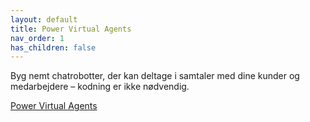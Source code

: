 ```yaml
---
layout: default
title: Power Virtual Agents
nav_order: 1
has_children: false
---
```


Byg nemt chatrobotter, der kan deltage i samtaler med dine kunder og medarbejdere – kodning er ikke nødvendig.

[Power Virtual Agents](https://powervirtualagents.microsoft.com/)